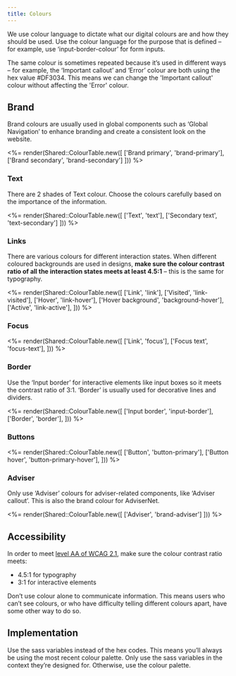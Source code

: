 ```yaml
---
title: Colours
---
```


We use colour language to dictate what our digital colours are and how they should be used. Use the colour language for the purpose that is defined – for example, use ‘input-border-colour’ for form inputs.

The same colour is sometimes repeated because it’s used in different ways – for example, the ‘Important callout’ and ‘Error’ colour are both using the hex value #DF3034. This means we can change the 'Important callout' colour without affecting the 'Error' colour.

## Brand

Brand colours are usually used in global components such as ‘Global Navigation’ to enhance branding and create a consistent look on the website.

<%= render(Shared::ColourTable.new([
['Brand primary', 'brand-primary'],
['Brand secondary', 'brand-secondary']
])) %>

### Text

There are 2 shades of Text colour. Choose the colours carefully based on the importance of the information.

<%= render(Shared::ColourTable.new([
['Text', 'text'],
['Secondary text', 'text-secondary']
])) %>

### Links

There are various colours for different interaction states. When different coloured backgrounds are used in designs, **make sure the colour contrast ratio of all the interaction states meets at least 4.5:1** – this is the same for typography.

<%= render(Shared::ColourTable.new([
['Link', 'link'],
['Visited', 'link-visited'],
['Hover', 'link-hover'],
['Hover background', 'background-hover'],
['Active', 'link-active'],
])) %>

### Focus

<%= render(Shared::ColourTable.new([
['Link', 'focus'],
['Focus text', 'focus-text'],
])) %>

### Border

Use the ‘Input border’ for interactive elements like input boxes so it meets the contrast ratio of 3:1. ‘Border’ is usually used for decorative lines and dividers.

<%= render(Shared::ColourTable.new([
['Input border', 'input-border'],
['Border', 'border'],
])) %>

### Buttons

<%= render(Shared::ColourTable.new([
['Button', 'button-primary'],
['Button hover', 'button-primary-hover'],
])) %>

### Adviser

Only use ‘Adviser’ colours for adviser-related components, like ‘Adviser callout’. This is also the brand colour for AdviserNet.

<%= render(Shared::ColourTable.new([
['Adviser', 'brand-adviser']
])) %>

## Accessibility

In order to meet [level AA of WCAG 2.1](https://www.w3.org/TR/WCAG21/), make sure the colour contrast ratio meets:

- 4.5:1 for typography
- 3:1 for interactive elements

Don’t use colour alone to communicate information. This means users who can’t see colours, or who have difficulty telling different colours apart, have some other way to do so.

## Implementation

Use the sass variables instead of the hex codes. This means you’ll always be using the most recent colour palette. Only use the sass variables in the context they’re designed for. Otherwise, use the colour palette.
